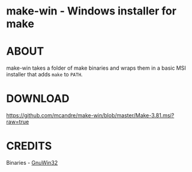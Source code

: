 # make-win - Windows installer for make

# ABOUT

make-win takes a folder of make binaries and wraps them in a basic MSI installer that adds `make` to `PATH`.

# DOWNLOAD

https://github.com/mcandre/make-win/blob/master/Make-3.81.msi?raw=true

# CREDITS

Binaries - [GnuWin32](http://gnuwin32.sourceforge.net/packages/make.htm)
